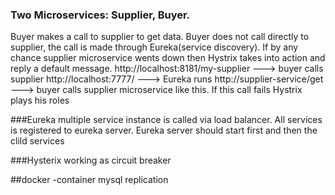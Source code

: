 ### Two Microservices: Supplier, Buyer.
Buyer makes a call to supplier to get data. Buyer does not call directly to supplier, the call is made through Eureka(service discovery). If by any chance supplier microservice wents down then Hystrix takes into action and reply a default message.
http://localhost:8181/my-supplier ---> buyer calls supplier
http://localhost:7777/ ---> Eureka runs
http://supplier-service/get ---> buyer calls supplier microservice like this. If this call fails Hystrix plays his roles


###Eureka
multiple service instance is called via load balancer.
All services is registered to eureka server.
Eureka server should start first and then the clild services

###Hysterix
working as circuit breaker

##docker
-container mysql replication
